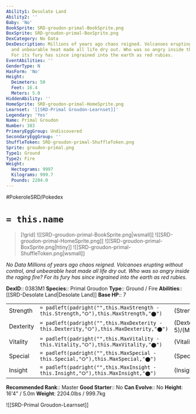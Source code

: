 ```yaml
---
Ability1: Desolate Land
Ability2: ''
Baby: 'No'
BookSprite: SRD-groudon-primal-BookSprite.png
BoxSprite: SRD-groudon-primal-BoxSprite.png
DexCategory: No Data
DexDescription: Millions of years ago chaos reigned. Volcanoes erupting without control,
  and unbearable heat made all life dry out. Who was so angry inside the raging fire?
  For its fury has since ingrained into the earth as red rubies.
EventAbilities: ''
GenderType: N
HasForm: 'No'
Height:
  Deimeters: 50
  Feet: 16.4
  Meters: 5.0
HiddenAbility: ''
HomeSprite: SRD-groudon-primal-HomeSprite.png
Learnset: '[[SRD-Primal Groudon-Learnset]]'
Legendary: 'Yes'
Name: Primal Groudon
Number: 383
PrimaryEggGroup: Undiscovered
SecondaryEggGroup: ''
ShuffleToken: SRD-groudon-primal-ShuffleToken.png
Sprite: groudon-primal.png
Type1: Ground
Type2: Fire
Weight:
  Hectograms: 9997
  Kilograms: 999.7
  Pounds: 2204.0
---
```


#PokeroleSRD/Pokedex

# `= this.name`

> [!grid]
> ![[SRD-groudon-primal-BookSprite.png|wsmall]]
> ![[SRD-groudon-primal-HomeSprite.png]]
> ![[SRD-groudon-primal-BoxSprite.png|htiny]]
> ![[SRD-groudon-primal-ShuffleToken.png|wsmall]]


*No Data*
*Millions of years ago chaos reigned. Volcanoes erupting without control, and unbearable heat made all life dry out. Who was so angry inside the raging fire? For its fury has since ingrained into the earth as red rubies.*

**DexID**:: 0383M1
**Species**:: Primal Groudon
**Type**:: Ground / Fire
**Abilities**:: [[SRD-Desolate Land|Desolate Land]]
**Base HP**:: 7

|           |                                                                                        |                                          |
| --------- | -------------------------------------------------------------------------------------- | ---------------------------------------- |
| Strength  | `= padleft(padright("",this.MaxStrength - this.Strength,"⭘"),this.MaxStrength,"⬤")`    | (Strength::9)/(MaxStrength::9)   |
| Dexterity | `= padleft(padright("",this.MaxDexterity - this.Dexterity,"⭘"),this.MaxDexterity,"⬤")` | (Dexterity:: 5)/(MaxDexterity::5) |
| Vitality  | `= padleft(padright("",this.MaxVitality - this.Vitality,"⭘"),this.MaxVitality,"⬤")`    | (Vitality::8)/(MaxVitality::8)   |
| Special   | `= padleft(padright("",this.MaxSpecial - this.Special,"⭘"),this.MaxSpecial,"⬤")`       | (Special::8)/(MaxSpecial::8)     |
| Insight   | `= padleft(padright("",this.MaxInsight - this.Insight,"⭘"),this.MaxInsight,"⬤")`       | (Insight::5)/(MaxInsight::5)     |


**Recommended Rank**:: Master
**Good Starter**:: No
**Can Evolve**:: No
**Height**: 16'4" / 5.0m
**Weight**: 2204.0lbs / 999.7kg

![[SRD-Primal Groudon-Learnset]]